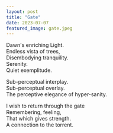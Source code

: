 ```yaml
---
layout: post
title: "Gate"
date: 2023-07-07
featured_image: gate.jpeg
---
```

 
Dawn's enriching Light.  
Endless vista of trees,  
Disembodying tranquility.  
Serenity.   
Quiet exemplitude.   

Sub-perceptual interplay.   
Sub-perceptual overlay.  
The perceptive elegance of hyper-sanity.  

I wish to return through the gate   
Remembering, feeling,   
That which gives strength.   
A connection to the torrent.  

